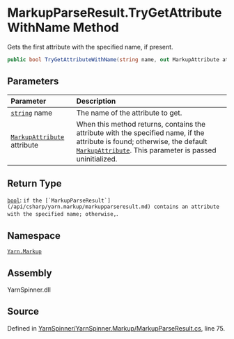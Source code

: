 # MarkupParseResult.TryGetAttributeWithName Method

Gets the first attribute with the specified name, if present.


```csharp
public bool TryGetAttributeWithName(string name, out MarkupAttribute attribute)
```

## Parameters
|Parameter|Description|
|:---|:---|
|[`string`](https://docs.microsoft.com/dotnet/api/System.String) name|The name of the attribute to get.|
|[`MarkupAttribute`](/api/csharp/yarn.markup/markupattribute.md) attribute|When this method returns, contains the attribute with the specified name, if the attribute is found; otherwise, the default [`MarkupAttribute`](/api/csharp/yarn.markup/markupattribute.md). This parameter is passed uninitialized.|
## Return Type
[`bool`](https://docs.microsoft.com/dotnet/api/System.Boolean): `` if the [`MarkupParseResult`](/api/csharp/yarn.markup/markupparseresult.md) contains an attribute with the
    specified name; otherwise, ``.



## Namespace
[`Yarn.Markup`](/api/csharp/yarn.markup/README.md)

## Assembly
YarnSpinner.dll

## Source
Defined in [YarnSpinner/YarnSpinner.Markup/MarkupParseResult.cs](https://github.com/YarnSpinnerTool/YarnSpinner//blob/develop/YarnSpinner/YarnSpinner.Markup/MarkupParseResult.cs#L75), line 75.

